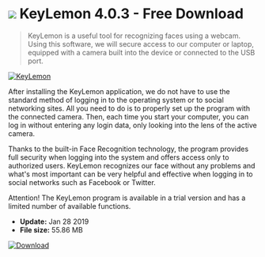 # ![](https://cdn.softexe.net/static/icon/7/keylemon-9243.png) KeyLemon 4.0.3 - Free Download

> KeyLemon is a useful tool for recognizing faces using a webcam. Using this software, we will secure access to our computer or laptop, equipped with a camera built into the device or connected to the USB port.

[![KeyLemon](https://gallery.dpcdn.pl/imgc/Tools/8571/g_-_420x350_1.5_-_x20120509143507_00.jpg)](https://softexe.net/win/security-privacy/other/keylemon:abdc.html)

After installing the KeyLemon application, we do not have to use the standard method of logging in to the operating system or to social networking sites. All you need to do is to properly set up the program with the connected camera. Then, each time you start your computer, you can log in without entering any login data, only looking into the lens of the active camera. 
 
 
 Thanks to the built-in Face Recognition technology, the program provides full security when logging into the system and offers access only to authorized users. KeyLemon recognizes our face without any problems and what's most important can be very helpful and effective when logging in to social networks such as Facebook or Twitter. 
 
 Attention!
  The KeyLemon program is available in a trial version and has a limited number of available functions.


- **Update:** Jan 28 2019
- **File size:** 55.86 MB

[![Download](https://cdn.softexe.net/static/img/download.png)](https://softexe.net/win/security-privacy/other/keylemon:abdc.html)


